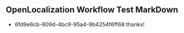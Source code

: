 ## OpenLocalization Workflow Test MarkDown
* 6fd9e6cb-809d-4bc9-95a4-9b4254f6ff68 
thanks!<!--HONumber=Mar16_HO2-->

